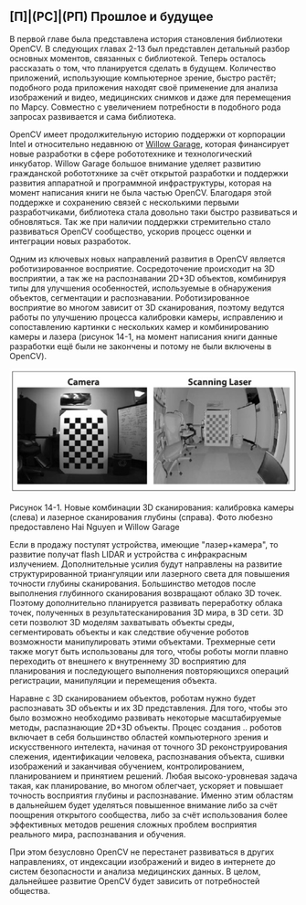 ## [П]|(РС]|(РП) Прошлое и будущее

В первой главе была представлена история становления библиотеки OpenCV. В следующих главах 2-13 был представлен детальный разбор основных моментов, связанных с библиотекой. Теперь осталось рассказать о том, что планируется сделать в будущем. Количество приложений, использующие компьютерное зрение, быстро растёт; подобного рода приложения находят своё применение для анализа изображений и видео, медицинских снимков и даже для перемещения по Марсу. Совместно с увеличением потребности в подобного рода запросах развивается и сама библиотека.

OpenCV имеет продолжительную историю поддержки от корпорации Intel и относительно недавнюю от [Willow Garage](www.willowgarage.com), которая финансирует новые разработки в сфере робототехнике и технологический инкубатор. Willow Garage большое внимание уделяет развитию гражданской робототхнике за счёт открытой разработки и поддержки развития аппаратной и программной инфраструктуры, которая на момент написания книги не была частью OpenCV. Благодаря этой поддержке и сохранению связей с несколькими первыми разработчиками, библиотека стала довольно таки быстро развиваться и обновляться. Так же при наличии поддержки стремительно стало развиваться OpenCV сообщество, ускорив процесс оценки и интеграции новых разработок.

Одним из ключевых новых направлений развития в OpenCV является роботизированное восприятие. Сосредоточение происходит на 3D восприятии, а так же на распознавании 2D+3D объектов, комбинируя типы для улучшения особенностей, используемые в обнаружения объектов, сегментации и  распознавании. Роботизированное восприятие во многом зависит от 3D сканирования, поэтому ведутся работы по улучшению процесса калибровки камеры, исправлению и сопоставлению картинки с нескольких камер и комбинированию камеры и лазера (рисунок 14-1, на момент написания книги данные разработки ещё были не закончены и потому не были включены в OpenCV).

![Рисунок 14-1 не найден](Images/Pic_14_1.jpg)

Рисунок 14-1. Новые комбинации 3D сканирования: калибровка камеры (слева) и лазерное сканирования глубины (справа). Фото любезно предоставлено Hai Nguyen и Willow Garage

Если в продажу поступят устройства, имеющие "лазер+камера", то развитие получат flash LIDAR и устройства с инфракрасным излучением. Дополнительные усилия будут направлены на развитие структурированной триангуляции или лазерного света для повышения точности глубины сканирования. Большинство методов после выполнения глубинного сканирования возвращают облако 3D точек. Поэтому дополнительно планируется развивать переработку облака точек, полученных в результатесканирования 3D мира, в 3D сети. 3D сети позволют 3D моделям захватывать объекты среды, сегментировать объекты и как следствие обучение роботов возможности манипулировать этими объектами. Трехмерные сети также могут быть использованы для того, чтобы роботы могли плавно переходить от внешнего к внутреннему 3D восприятию для планирования и последующего выполнения повторяющихся операций регистрации, манипуляции и перемещения объекта.

Наравне с 3D сканированием объектов, роботам нужно будет распознавать 3D объекты и их 3D представления. Для того, чтобы это было возможно необходимо развивать некоторые масштабируемые методы, распазнающие 2D+3D объекты. Процес создания .. роботов включает в себя большинство областей компьютерного зрения и искусственного интелекта, начиная от точного 3D реконструирования слежения, идентификации человека, распознавания объекта, сшивки изображений и заканчивая обучением, контролированием, планированием и принятием решений. Любая высоко-уровневая задача такая, как планирование, во многом облегчает, ускоряет и повышает точность восприятия глубины и распознавание. Именно этим областям в дальнейшем будет уделяться повышенное внимание либо за счёт поощрения открытого сообщества, либо за счёт использования более эффективных методов решения сложных проблем восприятия реального мира, распознавания и обучения.

При этом безусловно OpenCV не перестанет развиваться в других направлениях, от индексации изображений и видео в интернете до систем безопасности и анализа медицинских данных. В целом, дальнейшее развитие OpenCV будет зависить от потребностей общества.
